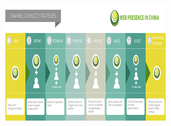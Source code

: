 <a class="imgpopup" href="channel%20conflict%20strategies.jpg"><img src="channel%20conflict%20strategies.jpg" width="940" height="367"></a>